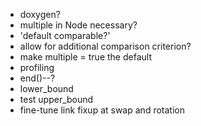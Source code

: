 * doxygen?
* multiple in Node necessary?
* 'default comparable?'
* allow for additional comparison criterion?
* make multiple = true the default
* profiling
* end()--?
* lower_bound
* test upper_bound
* fine-tune link fixup at swap and rotation
